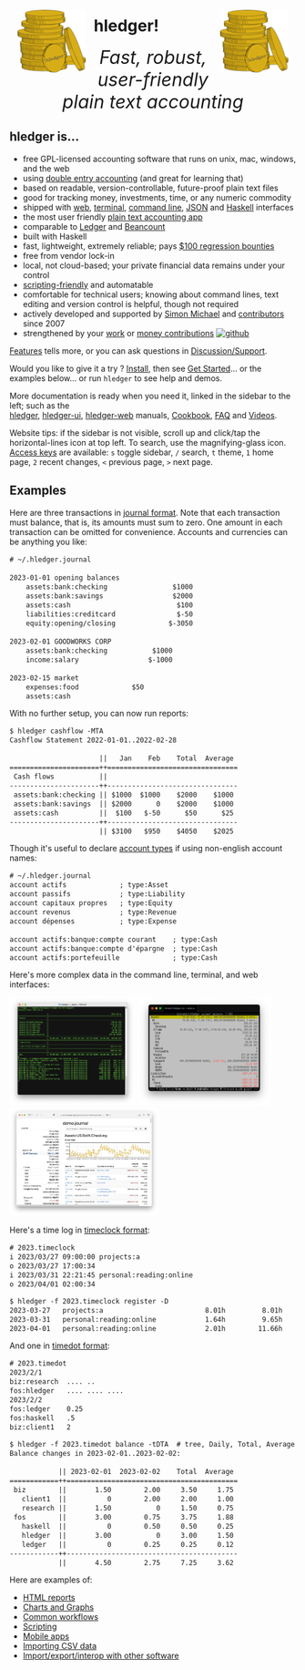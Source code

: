 <img id="coins" src="images/coins2-248.png" style="width:120px; margin:2em 1em; float:left;" />
<img id="coins" src="images/coins2-248.png" style="width:120px; margin:2em 1em; float:right;" />

# hledger!
<div id="tagline">
Fast, robust, user-friendly<br>plain text accounting
</div>

## hledger is...
- free GPL-licensed accounting software that runs on unix, mac, windows, and the web
- using [double entry accounting](accounting.md) (and great for learning that)
- based on readable, version-controllable, future-proof plain text files
- good for tracking money, investments, time, or any numeric commodity
- shipped with [web](web.md), [terminal](ui.md), [command line](add.md), [JSON](https://hledger.org/dev/hledger-web.html#json-api) and [Haskell](https://hackage.haskell.org/package/hledger-lib) interfaces
- the most user friendly [plain text accounting app](https://plaintextaccounting.org)
- comparable to [Ledger](ledger.md) and [Beancount](beancount.md)
- built with Haskell
- fast, lightweight, extremely reliable; pays [$100 regression bounties](http://hledger.org/regressionbounty)
- free from vendor lock-in
- local, not cloud-based; your private financial data remains under your control
- [scripting-friendly](scripting.md) and automatable
- comfortable for technical users; knowing about command lines, text editing and version control is helpful, though not required
- actively developed and supported by [Simon Michael](http://joyful.com) and [contributors](CREDITS.html) since 2007
- strengthened by your [work](CONTRIBUTING.md) or [money contributions](sponsor.html)
  [![github](https://img.shields.io/github/stars/simonmichael/hledger.svg?logo=GitHub&label=Github&color=brightgreen)](https://github.com/simonmichael/hledger)

[Features](features.md) tells more, or you can ask questions in [Discussion/Support](support.md).

Would you like to give it a try ?
[Install](install.html), then see 
[Get Started](start.html)... or the examples below... or run `hledger` to see help and demos.

More documentation is ready when you need it, linked in the sidebar to the left; such as the\
[hledger](hledger.md), [hledger-ui](hledger-ui.md), [hledger-web](hledger-web.md) manuals,
[Cookbook](cookbook.md), [FAQ](faq.md) and [Videos](videos.md).

Website tips: if the sidebar is not visible, scroll up and click/tap the horizontal-lines icon at top left. 
To search, use the magnifying-glass icon. 
[Access keys](https://en.wikipedia.org/wiki/Access_key#Access_in_different_browsers) are available:
`s` toggle sidebar, `/` search, `t` theme, `1` home page, `2` recent changes, `<` previous page, `>` next page. 

## Examples
Here are three transactions in [journal format](hledger.md#journal-format). 
Note that each transaction must balance, that is, its amounts must sum to zero.
One amount in each transaction can be omitted for convenience.
Accounts and currencies can be anything you like:

```journal
# ~/.hledger.journal

2023-01-01 opening balances
    assets:bank:checking                $1000
    assets:bank:savings                 $2000
    assets:cash                          $100
    liabilities:creditcard               $-50
    equity:opening/closing             $-3050

2023-02-01 GOODWORKS CORP
    assets:bank:checking           $1000
    income:salary                 $-1000

2023-02-15 market
    expenses:food             $50
    assets:cash
```

With no further setup, you can now run reports:
```shell
$ hledger cashflow -MTA
Cashflow Statement 2022-01-01..2022-02-28

                      ||   Jan    Feb    Total  Average 
======================++================================
 Cash flows           ||                                
----------------------++--------------------------------
 assets:bank:checking || $1000  $1000    $2000    $1000 
 assets:bank:savings  || $2000      0    $2000    $1000 
 assets:cash          ||  $100   $-50      $50      $25 
----------------------++--------------------------------
                      || $3100   $950    $4050    $2025 
```

Though it's useful to declare [account types](hledger.md#account-types) if using non-english account names:
```journal
# ~/.hledger.journal
account actifs             ; type:Asset
account passifs            ; type:Liability
account capitaux propres   ; type:Equity
account revenus            ; type:Revenue
account dépenses           ; type:Expense

account actifs:banque:compte courant    ; type:Cash
account actifs:banque:compte d'épargne  ; type:Cash
account actifs:portefeuille             ; type:Cash
```

Here's more complex data in the command line, terminal, and web interfaces:

<a href="/images/cli-green-bs-reg.png" class="highslide" onclick="return hs.expand(this, { captionText:'The hledger command line interface.' })"><img src="images/cli-green-bs-reg.png" height="190"></a>
<a href="/images/home-ui-3.png"        class="highslide" onclick="return hs.expand(this, { captionText:'The hledger-ui text user interface.' })"><img src="images/home-ui-3.png"        height="190"></a>
<a href="/images/web-bcexample.png"    class="highslide" onclick="return hs.expand(this, { captionText:'The hledger-web web user interface.' })"><img src="images/web-bcexample.png"    height="190"></a>

Here's a time log in  [timeclock format](hledger.md#timeclock-format):

```timeclock
# 2023.timeclock
i 2023/03/27 09:00:00 projects:a
o 2023/03/27 17:00:34
i 2023/03/31 22:21:45 personal:reading:online
o 2023/04/01 02:00:34
```
```
$ hledger -f 2023.timeclock register -D
2023-03-27   projects:a                         8.01h         8.01h
2023-03-31   personal:reading:online            1.64h         9.65h
2023-04-01   personal:reading:online            2.01h        11.66h
```

And one in [timedot format](hledger.md#timedot-format):

```timedot
# 2023.timedot
2023/2/1
biz:research  .... ..
fos:hledger   .... .... ....
2023/2/2
fos:ledger    0.25
fos:haskell   .5
biz:client1   2
```
```
$ hledger -f 2023.timedot balance -tDTA  # tree, Daily, Total, Average
Balance changes in 2023-02-01..2023-02-02:

            || 2023-02-01  2023-02-02    Total  Average 
============++==========================================
 biz        ||       1.50        2.00     3.50     1.75 
   client1  ||          0        2.00     2.00     1.00 
   research ||       1.50           0     1.50     0.75 
 fos        ||       3.00        0.75     3.75     1.88 
   haskell  ||          0        0.50     0.50     0.25 
   hledger  ||       3.00           0     3.00     1.50 
   ledger   ||          0        0.25     0.25     0.12 
------------++------------------------------------------
            ||       4.50        2.75     7.25     3.62 
```

Here are examples of:
- [HTML reports](report-examples.md#income-statement-2012-01-012014-10-11)
- [Charts and Graphs](charts.md)
- [Common workflows](common-workflows.md)
- [Scripting](scripting.md)
- [Mobile apps](mobile-apps.md)
- [Importing CSV data](import-csv.md)
- [Import/export/interop with other software](cookbook.md#other-software)



<style>
#grabber {
  text-align:center;
  padding:1em 1em 0 1em;
/*  border:2px solid limegreen; */
  border-radius:8px; 
  margin:1em;
}
#grabber .heading {
  /*font-style: italic; */
  font-size:x-large;
  font-weight:bold;
}

.content h1 { 
  font-size: 5em;
  font-style: italic;
  text-align:center;
  margin: 0.5em 0 0;
  display:block;
}
/* 
.content h2 { 
  text-align:center;
  font-size: 2em;
  margin-top:2em; 
}
*/
#tagline {
  font-size:xx-large;
  font-style:italic; 
  text-align:center;
  margin:0 0 0.5em;
}

#leadingword {
  font-weight:bold;
  font-style:italic;
  font-size:x-large;
}

#screenshots td {
  border: 0 !important;
  padding: 0 2em 0 0;
}

code::first-line {
  font-weight:bold;
}
</style>
